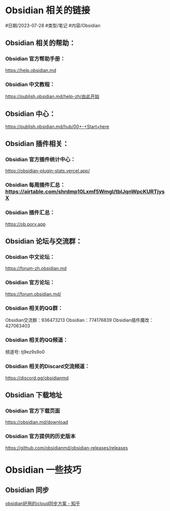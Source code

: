 

# Obsidian 相关的链接


#日期/2023-07-28 #类型/笔记 #内容/Obsidian 




## Obsidian 相关的帮助：

### Obsidian 官方帮助手册：
https://help.obsidian.md

### Obsidian 中文教程：
https://publish.obsidian.md/help-zh/由此开始


## Obsidian 中心：
https://publish.obsidian.md/hub/00+-+Start+here


## Obsidian 插件相关：

### Obsidian 官方插件统计中心：
https://obsidian-plugin-stats.vercel.app/

### Obsidian 每周插件汇总：https://airtable.com/shrdmp10Lxmf5Wmgl/tblJqnWpcKURTjysX

### Obsidian 插件汇总：
https://ob.pory.app

## Obsidian 论坛与交流群：

### Obsidian 中文论坛：
https://forum-zh.obsidian.md

### Obsidian 官方论坛：
https://forum.obsidian.md/

### Obsidian 相关的QQ群：
Obsidian交流群：936473213
Obsidian：774176839
Obsidian插件魔改：427063403

### Obsidian 相关的QQ频道：
频道号: tj9ez9s9o0

### Obsidian 相关的Discard交流频道：
https://discord.gg/obsidianmd

## Obsidian 下载地址

### Obsidian 官方下载页面
https://obsidian.md/download

### Obsidian 官方提供的历史版本
https://github.com/obsidianmd/obsidian-releases/releases


# Obsidian 一些技巧


## Obsidian 同步

[obsidian好用的icloud同步方案 - 知乎](https://zhuanlan.zhihu.com/p/459147364)

